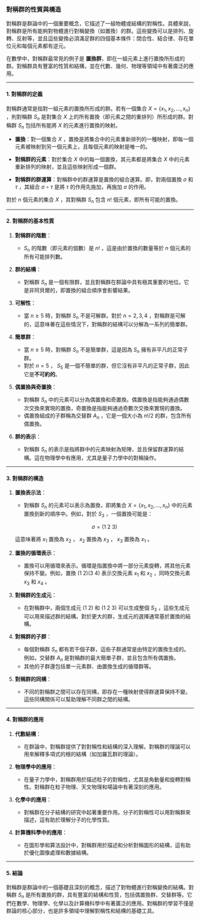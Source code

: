 ### **對稱群的性質與構造**

對稱群是群論中的一個重要概念，它描述了一組物體或結構的對稱性。具體來說，對稱群是所有能夠對物體進行對稱變換（如置換）的群。這些變換可以是排列、旋轉、反射等，並且這些變換必須滿足群的四個基本條件：閉合性、結合律、存在單位元和每個元素都有逆元。

在數學中，對稱群最常見的例子是 **置換群**，即在一組元素上進行置換所形成的群。對稱群具有豐富的性質和結構，並在代數、幾何、物理等領域中有著廣泛的應用。

---

#### **1. 對稱群的定義**

對稱群通常是指對一組元素的置換所形成的群。若有一個集合  $X = \{ x_1, x_2, \dots, x_n \}$ ，則對稱群  $S_n$  是對集合  $X$  上的所有置換（即元素之間的重排列）所形成的群。對稱群  $S_n$  包括所有能將  $X$  的元素進行置換的映射。

- **置換**：對一個集合  $X$ ，置換是將集合中的元素重新排列的一種映射，即每一個元素被映射到另一個元素上，且每個元素的映射是唯一的。

- **對稱群的元素**：對於集合  $X$  中的每一個置換，其元素都是將集合  $X$  中的元素重新排列的映射，並且這些映射形成一個群。

- **對稱群的群運算**：對稱群中的群運算是置換的組合運算。即，對兩個置換  $\sigma$  和  $\tau$ ，其組合  $\sigma \circ \tau$  是將  $\tau$  的作用先施加，再施加  $\sigma$  的作用。

對於  $n$  個元素的集合  $X$ ，其對稱群  $S_n$  包含  $n!$  個元素，即所有可能的置換。

---

#### **2. 對稱群的基本性質**

1. **對稱群的階數**：
   -  $S_n$  的階數（即元素的個數）是  $n!$ ，這是由於置換的數量等於  $n$  個元素的所有可能排列數。
   
2. **群的結構**：
   - 對稱群  $S_n$  是一個有限群，並且對稱群在群論中具有極其重要的地位。它是非阿貝爾的，即置換的組合順序會影響結果。

3. **可解性**：
   - 當  $n \geq 5$  時，對稱群  $S_n$  不是可解群。對於  $n = 2, 3, 4$ ，對稱群是可解的，這意味著在這些情況下，對稱群的結構可以分解為一系列的簡單群。
   
4. **簡單群**：
   - 當  $n \geq 5$  時，對稱群  $S_n$  不是簡單群，這是因為  $S_n$  擁有非平凡的正常子群。
   - 對於  $n = 5$ ， $S_5$  是一個不簡單的群，但它沒有非平凡的正常子群，因此它是**不可約的**。

5. **偶置換與奇置換**：
   - 對稱群  $S_n$  中的元素可以分為偶置換和奇置換。偶置換是指能夠通過偶數次交換來實現的置換，奇置換是指能夠通過奇數次交換來實現的置換。
   - 偶置換組成的子群稱為交替群  $A_n$ ，它是一個大小為  $n!/2$  的群，包含所有偶置換。

6. **群的表示**：
   - 對稱群  $S_n$  的表示是指將群中的元素映射為矩陣，並且保留群運算的結構。這在物理學中有應用，尤其是量子力學中的對稱操作。

---

#### **3. 對稱群的構造**

1. **置換表示法**：
   - 對稱群  $S_n$  的元素可以表示為置換，即將集合  $X = \{ x_1, x_2, \dots, x_n \}$  中的元素置換到新的順序中。例如，對於  $S_3$ ，一個置換可能是：
   
   $$\sigma = (1 \ 2 \ 3)$$
   
   這意味著將  $x_1$  置換為  $x_2$ ， $x_2$  置換為  $x_3$ ， $x_3$  置換為  $x_1$ 。

2. **置換的循環表示**：
   - 置換可以用循環來表示。循環是指置換中將一部分元素旋轉，將其他元素保持不變。例如，置換  $(1 \ 2)(3 \ 4)$  表示交換元素  $x_1$  和  $x_2$ ，同時交換元素  $x_3$  和  $x_4$ 。

3. **對稱群的生成元**：
   - 在對稱群中，兩個生成元  $(1 \ 2)$  和  $(1 \ 2 \ 3)$  可以生成整個  $S_3$ ，這些生成元可以用來描述群的結構。對於更大的群，生成元的選擇通常基於置換的結構。

4. **對稱群的子群**：
   - 每個對稱群  $S_n$  都有若干個子群，這些子群通常是由特定的置換生成的。例如，交替群  $A_n$  是對稱群的最大簡單子群，並且包含所有偶置換。
   - 其他的子群還包括單一元素群、由置換生成的循環群等。

5. **對稱群的同構**：
   - 不同的對稱群之間可以存在同構，即存在一種映射使得群運算保持不變。這些同構關係可以幫助理解不同群之間的結構。

---

#### **4. 對稱群的應用**

1. **代數結構**：
   - 在群論中，對稱群提供了對對稱性和結構的深入理解。對稱群的理論可以用來解釋多項式的根的結構（如加羅瓦群的理論）。

2. **物理學中的應用**：
   - 在量子力學中，對稱群用於描述粒子的對稱性，尤其是角動量和旋轉對稱性。對稱群在粒子物理、天文物理和場論中有著深刻的應用。

3. **化學中的應用**：
   - 對稱群在分子結構的研究中起著重要作用。分子的對稱性可以用對稱群來描述，這有助於理解分子的化學性質。

4. **計算機科學中的應用**：
   - 在圖形學和算法設計中，對稱群用於描述和分析對稱圖形的結構，這有助於優化圖像處理和數據結構。

---

#### **5. 結論**

對稱群是群論中的一個基礎且深刻的概念，描述了對物體進行對稱變換的結構。對稱群  $S_n$  是所有置換的群，具有豐富的結構和性質，包括偶置換群、交替群等。它們在數學、物理學、化學以及計算機科學中有著廣泛的應用。對稱群的學習不僅是群論的核心部分，也是許多領域中理解對稱性和結構的基礎工具。